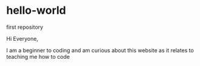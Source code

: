 # hello-world
first repository

Hi Everyone,

I am a beginner to coding and am curious about this website as it relates to teaching me how to code 
